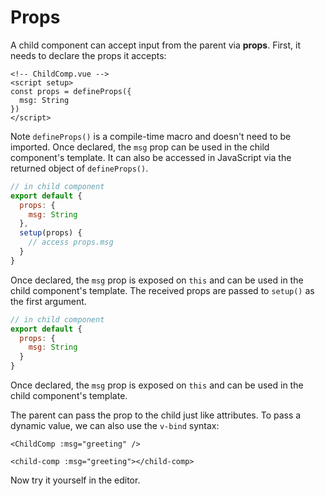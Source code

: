 # Props

A child component can accept input from the parent via **props**. First, it needs to declare the props it accepts:

<div class="composition-api">
<div class="sfc">

```vue
<!-- ChildComp.vue -->
<script setup>
const props = defineProps({
  msg: String
})
</script>
```

Note `defineProps()` is a compile-time macro and doesn't need to be imported. Once declared, the `msg` prop can be used in the child component's template. It can also be accessed in JavaScript via the returned object of `defineProps()`.

</div>

<div class="html">

```js
// in child component
export default {
  props: {
    msg: String
  },
  setup(props) {
    // access props.msg
  }
}
```

Once declared, the `msg` prop is exposed on `this` and can be used in the child component's template. The received props are passed to `setup()` as the first argument.

</div>

</div>

<div class="class-mode">

```js
// in child component
export default {
  props: {
    msg: String
  }
}
```

Once declared, the `msg` prop is exposed on `this` and can be used in the child component's template.

</div>

The parent can pass the prop to the child just like attributes. To pass a dynamic value, we can also use the `v-bind` syntax:

<div class="sfc">

```vue-html
<ChildComp :msg="greeting" />
```

</div>
<div class="html">

```vue-html
<child-comp :msg="greeting"></child-comp>
```

</div>

Now try it yourself in the editor.
